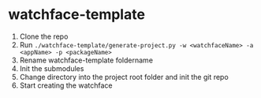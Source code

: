watchface-template
==================

1) Clone the repo  
2) Run `./watchface-template/generate-project.py -w <watchfaceName> -a <appName> -p <packageName>`  
3) Rename watchface-template foldername  
4) Init the submodules
5) Change directory into the project root folder and init the git repo  
6) Start creating the watchface  
